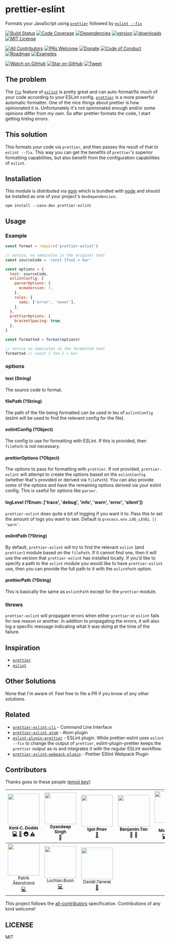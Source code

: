 # prettier-eslint

Formats your JavaScript using [`prettier`][prettier] followed by [`eslint --fix`][eslint]

[![Build Status][build-badge]][build]
[![Code Coverage][coverage-badge]][coverage]
[![Dependencies][dependencyci-badge]][dependencyci]
[![version][version-badge]][package]
[![downloads][downloads-badge]][npm-stat]
[![MIT License][license-badge]][LICENSE]

[![All Contributors](https://img.shields.io/badge/all_contributors-10-orange.svg?style=flat-square)](#contributors)
[![PRs Welcome][prs-badge]][prs]
[![Donate][donate-badge]][donate]
[![Code of Conduct][coc-badge]][coc]
[![Roadmap][roadmap-badge]][roadmap]
[![Examples][examples-badge]][examples]

[![Watch on GitHub][github-watch-badge]][github-watch]
[![Star on GitHub][github-star-badge]][github-star]
[![Tweet][twitter-badge]][twitter]

## The problem

The [`fix`][fix] feature of [`eslint`][eslint] is pretty great and can auto-format/fix much of your code according to
your ESLint config. [`prettier`][prettier] is a more powerful automatic formatter. One of the nice things about prettier
is how opinionated it is. Unfortunately it's not opinionated enough and/or some opinions differ from my own. So after
prettier formats the code, I start getting linting errors.

## This solution

This formats your code via `prettier`, and then passes the result of that to `eslint --fix`. This way you can get the
benefits of `prettier`'s superior formatting capabilities, but also benefit from the configuration capabilities of
`eslint`.

## Installation

This module is distributed via [npm][npm] which is bundled with [node][node] and should be installed as one of your
project's `devDependencies`:

```
npm install --save-dev prettier-eslint
```

## Usage

### Example

```javascript
const format = require('prettier-eslint')

// notice, no semicolon in the original text
const sourceCode = 'const {foo} = bar'

const options = {
  text: sourceCode,
  eslintConfig: {
    parserOptions: {
      ecmaVersion: 7,
    },
    rules: {
      semi: ['error', 'never'],
    },
  },
  prettierOptions: {
    bracketSpacing: true,
  },
}

const formatted = format(options)

// notice no semicolon in the formatted text
formatted // const { foo } = bar
```

### options

#### text (String)

The source code to format.

#### filePath (?String)

The path of the file being formatted can be used in leu of `eslintConfig` (eslint will be used to find the relevant
config for the file).

#### eslintConfig (?Object)

The config to use for formatting with ESLint. If this is provided, then `filePath` is not necessary.

#### prettierOptions (?Object)

The options to pass for formatting with `prettier`. If not provided, `prettier-eslint` will attempt to create the
options based on the `eslintConfig` (whether that's provided or derived via `filePath`). You can also provide _some_ of
the options and have the remaining options derived via your eslint config. This is useful for options like `parser`.

#### logLevel (?Enum: ['trace', 'debug', 'info', 'warn', 'error', 'silent'])

`prettier-eslint` does quite a bit of logging if you want it to. Pass this to set the amount of logs you want to see.
Default is `process.env.LOG_LEVEL || 'warn'`.

#### eslintPath (?String)

By default, `prettier-eslint` will try to find the relevant `eslint` (and `prettier`) module based on the `filePath`. If
it cannot find one, then it will use the version that `prettier-eslint` has installed locally. If you'd like to specify
a path to the `eslint` module you would like to have `prettier-eslint` use, then you can provide the full path to it
with the `eslintPath` option.

#### prettierPath (?String)

This is basically the same as `eslintPath` except for the `prettier` module.

### throws

`prettier-eslint` will propagate errors when either `prettier` or `eslint` fails for one reason or another. In addition
to propagating the errors, it will also log a specific message indicating what it was doing at the time of the failure.

## Inspiration

- [`prettier`][prettier]
- [`eslint`][eslint]

## Other Solutions

None that I'm aware of. Feel free to file a PR if you know of any other solutions.

## Related

- [`prettier-eslint-cli`](https://github.com/kentcdodds/prettier-eslint-cli) - Command Line Interface
- [`prettier-eslint-atom`](https://github.com/kentcdodds/prettier-eslint-atom) - Atom plugin
- [`eslint-plugin-prettier`](https://github.com/not-an-aardvark/eslint-plugin-prettier) - ESLint plugin. While prettier-eslint uses `eslint --fix` to change the output of `prettier`, eslint-plugin-prettier keeps the `prettier` output as-is and integrates it with the regular ESLint workflow.
- [`prettier-eslint-webpack-plugin`](https://github.com/danielterwiel/prettier-eslint-webpack-plugin) - Prettier ESlint Webpack Plugin

## Contributors

Thanks goes to these people ([emoji key][emojis]):

<!-- ALL-CONTRIBUTORS-LIST:START - Do not remove or modify this section -->
| [<img src="https://avatars.githubusercontent.com/u/1500684?v=3" width="100px;"/><br /><sub>Kent C. Dodds</sub>](https://kentcdodds.com)<br />[💻](https://github.com/kentcdodds/prettier-eslint/commits?author=kentcdodds) [📖](https://github.com/kentcdodds/prettier-eslint/commits?author=kentcdodds) 🚇 [⚠️](https://github.com/kentcdodds/prettier-eslint/commits?author=kentcdodds) | [<img src="https://avatars.githubusercontent.com/u/5554486?v=3" width="100px;"/><br /><sub>Gyandeep Singh</sub>](http://gyandeeps.com)<br />👀 | [<img src="https://avatars.githubusercontent.com/u/682584?v=3" width="100px;"/><br /><sub>Igor Pnev</sub>](https://github.com/exdeniz)<br />[🐛](https://github.com/kentcdodds/prettier-eslint/issues?q=author%3Aexdeniz) | [<img src="https://avatars.githubusercontent.com/u/813865?v=3" width="100px;"/><br /><sub>Benjamin Tan</sub>](https://demoneaux.github.io/)<br />💬 👀 | [<img src="https://avatars.githubusercontent.com/u/622118?v=3" width="100px;"/><br /><sub>Eric McCormick</sub>](https://ericmccormick.io)<br />[💻](https://github.com/kentcdodds/prettier-eslint/commits?author=edm00se) [📖](https://github.com/kentcdodds/prettier-eslint/commits?author=edm00se) [⚠️](https://github.com/kentcdodds/prettier-eslint/commits?author=edm00se) | [<img src="https://avatars.githubusercontent.com/u/2142817?v=3" width="100px;"/><br /><sub>Simon Lydell</sub>](https://github.com/lydell)<br />[📖](https://github.com/kentcdodds/prettier-eslint/commits?author=lydell) | [<img src="https://avatars0.githubusercontent.com/u/981957?v=3" width="100px;"/><br /><sub>Tom McKearney</sub>](https://github.com/tommck)<br />[📖](https://github.com/kentcdodds/prettier-eslint/commits?author=tommck) 💡 |
| :---: | :---: | :---: | :---: | :---: | :---: | :---: |
| [<img src="https://avatars.githubusercontent.com/u/463105?v=3" width="100px;"/><br /><sub>Patrik Åkerstrand</sub>](https://github.com/PAkerstrand)<br />[💻](https://github.com/kentcdodds/prettier-eslint/commits?author=PAkerstrand) | [<img src="https://avatars.githubusercontent.com/u/1560301?v=3" width="100px;"/><br /><sub>Lochlan Bunn</sub>](https://twitter.com/loklaan)<br />[💻](https://github.com/kentcdodds/prettier-eslint/commits?author=loklaan) | [<img src="https://avatars.githubusercontent.com/u/25886902?v=3" width="100px;"/><br /><sub>Daniël Terwiel</sub>](https://github.com/danielterwiel)<br />[📖](https://github.com/kentcdodds/prettier-eslint/commits?author=danielterwiel) |
<!-- ALL-CONTRIBUTORS-LIST:END -->

This project follows the [all-contributors][all-contributors] specification. Contributions of any kind welcome!

## LICENSE

MIT

[prettier]: https://github.com/jlongster/prettier
[eslint]: http://eslint.org/
[fix]: http://eslint.org/docs/user-guide/command-line-interface#fix
[npm]: https://www.npmjs.com/
[node]: https://nodejs.org
[build-badge]: https://img.shields.io/travis/kentcdodds/prettier-eslint.svg?style=flat-square
[build]: https://travis-ci.org/kentcdodds/prettier-eslint
[coverage-badge]: https://img.shields.io/codecov/c/github/kentcdodds/prettier-eslint.svg?style=flat-square
[coverage]: https://codecov.io/github/kentcdodds/prettier-eslint
[dependencyci-badge]: https://dependencyci.com/github/kentcdodds/prettier-eslint/badge?style=flat-square
[dependencyci]: https://dependencyci.com/github/kentcdodds/prettier-eslint
[version-badge]: https://img.shields.io/npm/v/prettier-eslint.svg?style=flat-square
[package]: https://www.npmjs.com/package/prettier-eslint
[downloads-badge]: https://img.shields.io/npm/dm/prettier-eslint.svg?style=flat-square
[npm-stat]: http://npm-stat.com/charts.html?package=prettier-eslint&from=2016-04-01
[license-badge]: https://img.shields.io/npm/l/prettier-eslint.svg?style=flat-square
[license]: https://github.com/kentcdodds/prettier-eslint/blob/master/other/LICENSE
[prs-badge]: https://img.shields.io/badge/PRs-welcome-brightgreen.svg?style=flat-square
[prs]: http://makeapullrequest.com
[donate-badge]: https://img.shields.io/badge/$-support-green.svg?style=flat-square
[donate]: http://kcd.im/donate
[coc-badge]: https://img.shields.io/badge/code%20of-conduct-ff69b4.svg?style=flat-square
[coc]: https://github.com/kentcdodds/prettier-eslint/blob/master/other/CODE_OF_CONDUCT.md
[roadmap-badge]: https://img.shields.io/badge/%F0%9F%93%94-roadmap-CD9523.svg?style=flat-square
[roadmap]: https://github.com/kentcdodds/prettier-eslint/blob/master/other/ROADMAP.md
[examples-badge]: https://img.shields.io/badge/%F0%9F%92%A1-examples-8C8E93.svg?style=flat-square
[examples]: https://github.com/kentcdodds/prettier-eslint/blob/master/other/EXAMPLES.md
[github-watch-badge]: https://img.shields.io/github/watchers/kentcdodds/prettier-eslint.svg?style=social
[github-watch]: https://github.com/kentcdodds/prettier-eslint/watchers
[github-star-badge]: https://img.shields.io/github/stars/kentcdodds/prettier-eslint.svg?style=social
[github-star]: https://github.com/kentcdodds/prettier-eslint/stargazers
[twitter]: https://twitter.com/intent/tweet?text=Check%20out%20prettier-eslint!%20https://github.com/kentcdodds/prettier-eslint%20%F0%9F%91%8D
[twitter-badge]: https://img.shields.io/twitter/url/https/github.com/kentcdodds/prettier-eslint.svg?style=social
[emojis]: https://github.com/kentcdodds/all-contributors#emoji-key
[all-contributors]: https://github.com/kentcdodds/all-contributors
